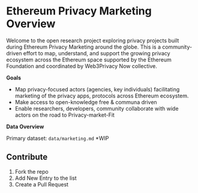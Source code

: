 # Ethereum Privacy Marketing Overview

Welcome to the open research project exploring privacy projects built during Ethereum Privacy Marketing around the globe. 
This is a community-driven effort to map, understand, and support the growing privacy ecosystem across the Ethereum space supported by the Ethereum Foundation and coordinated by Web3Privacy Now collective.

**Goals**

- Map privacy-focused actors (agencies, key individuals) facilitating marketing of the privacy apps, protocols across Ethereum ecosystem.
- Make access to open-knowledge free & communa driven
- Enable researchers, developers, community collaborate with wide actors on the road to Privacy-market-Fit

**Data Overview**

Primary dataset: `data/marketing.md` *WIP

## Contribute

1. Fork the repo
2. Add New Entry to the list
3. Create a Pull Request
